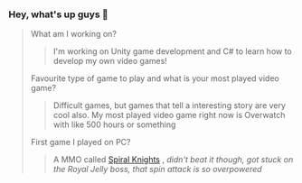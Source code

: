 ### Hey, what's up guys 👋

> What am I working on?
> > I'm working on Unity game development and C# to learn how to develop my own video games!
> > 
> Favourite type of game to play and what is your most played video game?
> > Difficult games, but games that tell a interesting story are very cool also. My most played video game right now is Overwatch with like 500 hours or something
> > 
> First game I played on PC?
> > A MMO called [Spiral Knights](https://store.steampowered.com/app/99900/Spiral_Knights/) , *didn't beat it though, got stuck on the Royal Jelly boss, that spin attack is so overpowered*
> >

<!--
**christehyo/christehyo** is a ✨ _special_ ✨ repository because its `README.md` (this file) appears on your GitHub profile.

Here are some ideas to get you started:

- 🔭 I’m currently working on ...
- 🌱 I’m currently learning ...
- 👯 I’m looking to collaborate on ...
- 🤔 I’m looking for help with ...
- 💬 Ask me about ...
- 📫 How to reach me: ...
- 😄 Pronouns: ...
- ⚡ Fun fact: ...
-->
